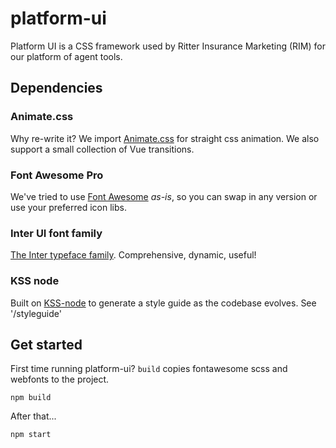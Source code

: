 # platform-ui

Platform UI is a CSS framework used by Ritter Insurance Marketing (RIM) for our platform of agent tools.

## Dependencies

### Animate.css

Why re-write it? We import [Animate.css](https://daneden.github.io/animate.css/) for straight css animation. We also support a small collection of Vue transitions.

### Font Awesome Pro

We've tried to use [Font Awesome](https://fontawesome.com/) _as-is_, so you can swap in any version or use your preferred icon libs.

### Inter UI font family

[The Inter typeface family](https://rsms.me/inter/). Comprehensive, dynamic, useful!

### KSS node

Built on [KSS-node](https://github.com/kss-node/kss-node) to generate a style guide as the codebase evolves. See '/styleguide'

## Get started

First time running platform-ui? `build` copies fontawesome scss and webfonts to the project.

`npm build`

After that...

`npm start`
